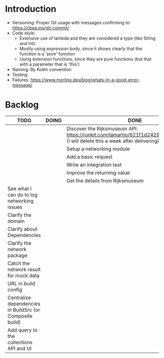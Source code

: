 # Introduction



- Versioning: Proper Git usage with messages confirming to: https://cbea.ms/git-commit/ 
- Code style:
    - Extensive use of lambda and they are considered a type (like String and Int). 
    - Mostly using expression body, since it shows clearly that the function is a 'pure' function
    - Using extension functions, since they are pure functions (but that with a parameter that is 'this')
- Naming: By Kotlin convention
- Testing: 
- Failures: https://www.morling.dev/blog/whats-in-a-good-error-message/





# Backlog
| TODO | DOING | DONE |
| ---- | ----- | ---- |
| | | Discover the Rijksmuseum API: https://runkit.com/lamartio/621f1d2429367b00081238a4 (I will delete this a week after delivering)
| | | Setup a networking module
| | | Add a basic request
| | | Write an integration test
| | | Improve the returning value
| | | Get the details from Rijksmuseum
| See what I can do to log networking issues
| Clarify the domain
| Clarify about Dependencies
| Clarify the network package
| Catch the network result for mock data
| URL in build config
| Centralize dependencies in BuildSrc (or Composite build)
| Add query to the collections API and UI
